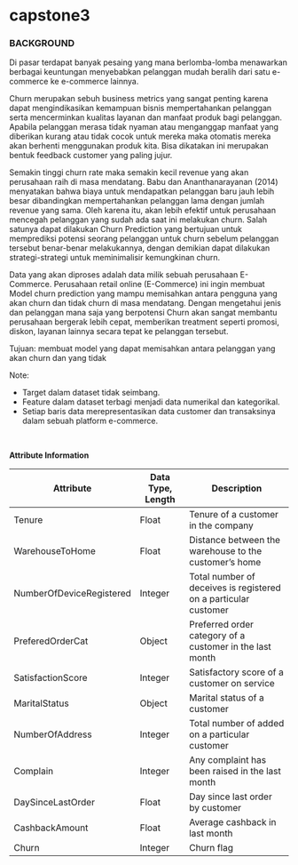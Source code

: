 # capstone3

### BACKGROUND

Di pasar terdapat banyak pesaing yang mana berlomba-lomba menawarkan berbagai keuntungan menyebabkan pelanggan mudah beralih dari satu e-commerce ke e-commerce lainnya.

Churn merupakan sebuh business metrics yang sangat penting karena dapat mengindikasikan kemampuan bisnis mempertahankan pelanggan serta mencerminkan kualitas layanan dan manfaat produk bagi pelanggan. Apabila pelanggan merasa tidak nyaman atau menganggap manfaat yang diberikan kurang atau tidak cocok untuk mereka maka otomatis mereka akan berhenti menggunakan produk kita. Bisa dikatakan ini merupakan bentuk feedback customer yang paling jujur.

Semakin tinggi churn rate maka semakin kecil revenue yang akan perusahaan raih di masa mendatang. Babu dan Ananthanarayanan (2014) menyatakan bahwa biaya untuk mendapatkan pelanggan baru jauh lebih besar dibandingkan mempertahankan pelanggan lama dengan jumlah revenue yang sama. Oleh karena itu, akan lebih efektif untuk perusahaan mencegah pelanggan yang sudah ada saat ini melakukan churn. Salah satunya dapat dilakukan Churn Prediction yang bertujuan untuk memprediksi potensi seorang pelanggan untuk churn sebelum pelanggan tersebut benar-benar melakukannya, dengan demikian dapat dilakukan strategi-strategi untuk meminimalisir kemungkinan churn.

Data yang akan diproses adalah data milik sebuah perusahaan E-Commerce. Perusahaan retail online (E-Commerce) ini ingin membuat Model churn prediction yang mampu memisahkan antara pengguna yang akan churn dan tidak churn di masa mendatang. Dengan mengetahui jenis dan pelanggan mana saja yang berpotensi Churn akan sangat membantu perusahaan bergerak lebih cepat, memberikan treatment seperti promosi, diskon, layanan lainnya secara tepat ke pelanggan tersebut.

Tujuan: membuat model yang dapat memisahkan antara pelanggan yang akan churn dan yang tidak


Note:
- Target dalam dataset tidak seimbang.
- Feature dalam dataset terbagi menjadi data numerikal dan kategorikal.
- Setiap baris data merepresentasikan data customer dan transaksinya dalam sebuah platform e-commerce.
<br>

**Attribute Information**

| Attribute | Data Type, Length | Description |
| --- | --- | --- |
| Tenure | Float | Tenure of a customer in the company |
| WarehouseToHome | Float | Distance between the warehouse to the customer’s home |
| NumberOfDeviceRegistered | Integer | Total number of deceives is registered on a particular customer |
| PreferedOrderCat | Object | Preferred order category of a customer in the last month |
| SatisfactionScore | Integer | Satisfactory score of a customer on service |
| MaritalStatus | Object | Marital status of a customer |
| NumberOfAddress | Integer | Total number of added on a particular customer |
| Complain | Integer | Any complaint has been raised in the last month |
| DaySinceLastOrder | Float | Day since last order by customer |
| CashbackAmount | Float | Average cashback in last month |
| Churn | Integer | Churn flag |
